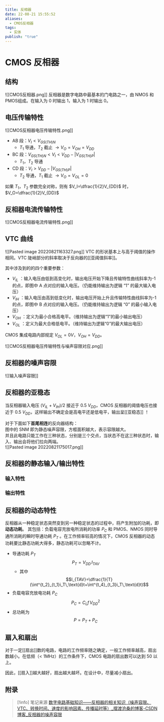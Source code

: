 ```yaml
---
title: 反相器
date: 22-08-21 15:55:52
aliases:
  - CMOS反相器
tags:
  - 实体
publish: "true"
---
```


# CMOS 反相器

## 结构

![[CMOS反相器.png]]
反相器是数字电路中最基本的门电路之一，由 NMOS 和PMOS组成。在输入为 0 时输出 1，输入为 1 时输出 0。

## 电压传输特性
![[CMOS反相器电压传输特性.png]]
- AB 段：$V_I<V_{GS(TH)N}$
	- $T_1$ 导通，$T_2$ 截止 $\to V_O=V_{OH}=V_{DD}$
- BC 段：$V_{GS(TH)N}<V_I<V_{DD}-|V_{GS (TH) P}|$
	- $T_1，T_2$ 导通
- CD 段：$V_I>V_{DD}-|V_{GS (TH) P}|$
	- $T_2$ 导通，$T_1$ 截止 $\to V_O=V_{OL}=0$

如果 $T_1，T_2$ 参数完全对称，则有 $V_I=\dfrac{1}{2}V_{DD}$ 时，$V_O=\dfrac{1}{2}V_{DD}$

## 反相器电流传输特性
![[CMOS反相器电流传输特性.png]]

## VTC 曲线
![[Pasted image 20220821163327.png]]
VTC 的形状基本上与高于阈值的操作相同。VTC 陡峭部分的斜率取决于反向器的[[亚阈值斜率]]。

其中涉及到的的四个重要参数：
- $V_{IL}$ ：输入电压由低到高变化时，输出电压开始下降且传输特性曲线斜率为-1 的点，即图中 A 点对应的输入电压。（仍能维持输出为逻辑 “1” 的最大输入电压）
- $V_{IH}$ ：输入电压由高到低变化时，输出电压开始上升且传输特性曲线斜率为-1 的点，即图中 B 点对应的输入电压。（仍能维持输出为逻辑 “0” 的最小输入电压）
- $V_{OH}$ ：定义为最小合格高电平。（维持输出为逻辑“1”的最小输出电压）
- $V_{OL}$ ：定义为最大合格低电平。（维持输出为逻辑“0”的最大输出电压）

CMOS 集成电路内部规定 $V_{OL}= 0V$，$V_{OH} = V_{DD}$。


![[CMOS反相器电压传输特性与噪声容限对应.png]]

## 反相器的噪声容限
![[输入噪声容限]]

## 反相器的亚稳态
当反相器输入电压 $(V_{IL}+V_{IH})/2$ 接近于 0.5 $V_{DD}$，CMOS 反相器的阈值电压也接近于 0.5 $V_{DD}$，这样输出不确定会是高电平还是低电平，输出呈[[亚稳态]] ！

对于下面如下**首尾相连**的反向器结构：  
图中的 SNM 即为静态噪声容限，方框面积越大，表示容限越大。  
并且此电路只能工作在三种状态，分别是三个交点，当状态不在这三种状态时，输入、输出会将他们拉向两端。  
![[Pasted image 20220821175017.png]]

## 反相器的静态输入/输出特性 
### 输入特性


### 输出特性

## 反相器的动态特性
反相器从一种稳定状态突然变到另一种稳定状态的过程中，将产生附加的功耗，即**动态功耗**。
其包括：负载电容充放电所消耗的功率 $P_C$ 和 PMOS、NMOS 同时导通所消耗的瞬时导通功耗 $P_T$ 。在工作频率较高的情况下，CMOS 反相器的动态功耗要比静态功耗大得多，静态功耗可以忽略不计。
- 导通功耗 $P_T$ $$P_T=V_{DD}\,I_{TAV}$$
	- 其中 $$I_{TAV}=\dfrac{1}{T}(\int^{t_2}_{t_1}i_T\,\text{d}t+\int^{t_4}_{t_3}i_T\,\text{d}t)$$
- 负载电容充放电功耗 $P_C$ $$P_C=C_Lf\,V_{DD}^2$$
- 总功耗为 $$P=P_T+P_C$$

##  扇入和扇出
对于一定[[扇出]]数的电路，电路的工作频率随之确定，一般工作频率越高，扇出数越小。在低频（< 1MHz）的工作条件下，CMOS 电路的扇出数可以达到 50 以上。

因此，[[扇入]]越大越好，扇出越大越坏。在设计中，尽量减小扇出。

## 附录
> [!info] 笔记来源
> [数字电路基础知识——反相器的相关知识（噪声容限、VTC、转换时间、速度的影响因素、传播延时等）_摆渡沧桑的博客-CSDN博客_反相器的噪声容限](https://blog.csdn.net/vivid117/article/details/100083567)

